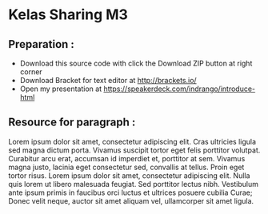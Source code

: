 # Kelas Sharing M3

## Preparation :
* Download this source code with click the Download ZIP button at right corner
* Download Bracket for text editor at http://brackets.io/
* Open my presentation at https://speakerdeck.com/indrango/introduce-html

## Resource for paragraph :
Lorem ipsum dolor sit amet, consectetur adipiscing elit. Cras ultricies ligula sed magna dictum porta. Vivamus suscipit tortor eget felis porttitor volutpat. Curabitur arcu erat, accumsan id imperdiet et, porttitor at sem. Vivamus magna justo, lacinia eget consectetur sed, convallis at tellus. Proin eget tortor risus. Lorem ipsum dolor sit amet, consectetur adipiscing elit. Nulla quis lorem ut libero malesuada feugiat. Sed porttitor lectus nibh. Vestibulum ante ipsum primis in faucibus orci luctus et ultrices posuere cubilia Curae; Donec velit neque, auctor sit amet aliquam vel, ullamcorper sit amet ligula.
